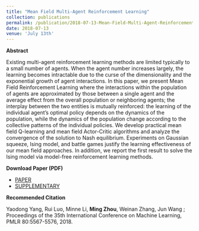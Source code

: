 ```yaml
---
title: "Mean Field Multi-Agent Reinforcement Learning"
collection: publications
permalink: /publication/2018-07-13-Mean-Field-Multi-Agent-Reinforcement-Learning
date: 2018-07-13
venue: 'July 13th'
---
```


**Abstract**

Existing multi-agent reinforcement learning methods are limited typically to a small number of agents. When the agent number increases largely, the learning becomes intractable due to the curse of the dimensionality and the exponential growth of agent interactions. In this paper, we present Mean Field Reinforcement Learning where the interactions within the population of agents are approximated by those between a single agent and the average effect from the overall population or neighboring agents; the interplay between the two entities is mutually reinforced: the learning of the individual agent’s optimal policy depends on the dynamics of the population, while the dynamics of the population change according to the collective patterns of the individual policies. We develop practical mean field Q-learning and mean field Actor-Critic algorithms and analyze the convergence of the solution to Nash equilibrium. Experiments on Gaussian squeeze, Ising model, and battle games justify the learning effectiveness of our mean field approaches. In addition, we report the first result to solve the Ising model via model-free reinforcement learning methods.

**Download Paper (PDF)**

- [PAPER](http://proceedings.mlr.press/v80/yang18d/yang18d.pdf)
- [SUPPLEMENTARY](http://proceedings.mlr.press/v80/yang18d/yang18d-supp.pdf)

**Recommended Citation**

Yaodong Yang, Rui Luo, Minne Li, **Ming Zhou**, Weinan Zhang, Jun Wang ; Proceedings of the 35th International Conference on Machine Learning, PMLR 80:5567-5576, 2018.
